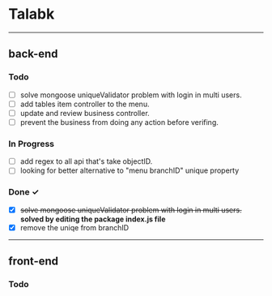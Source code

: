 
# **Talabk**

----------
## back-end

### Todo
- [ ] solve mongoose uniqueValidator problem with login in multi users.
- [ ] add tables item controller to the menu.
- [ ] update and review business controller.
- [ ] prevent the business from doing any action before verifing.

### In Progress
- [ ] add regex to all api that's take objectID.
- [ ]  looking for better alternative to "menu branchID" unique property

### Done ✓
- [x] ~~solve mongoose uniqueValidator problem with login in multi users.~~  **solved by editing the package index.js file**
- [x] remove the uniqe from branchID 

----------
## front-end

### Todo